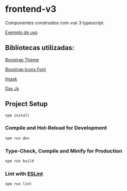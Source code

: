 # frontend-v3

Componentes construídos com vue 3 typescript.

[Exemplo de uso](https://danielthavares.github.io/frontend-v3/)

## Bibliotecas utilizadas:

[Boostrap Theme](https://bootswatch.com/yeti/)

[Boostrap Icons Font](https://icons.getbootstrap.com/font/)

[Imask](https://imask.js.org)

[Day Js](https://day.js.org)

## Project Setup

```sh
npm install
```

### Compile and Hot-Reload for Development

```sh
npm run dev
```

### Type-Check, Compile and Minify for Production

```sh
npm run build
```

### Lint with [ESLint](https://eslint.org/)

```sh
npm run lint
```
